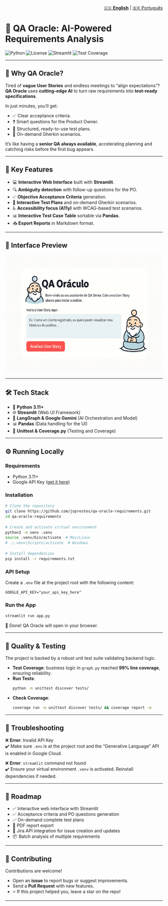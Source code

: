 <nav aria-label="Language switcher" style="text-align: right;">
  <a href="README.md" aria-current="page">🇺🇸 <strong>English</strong></a> | 
  <a href="README-pt.md">🇧🇷 Português</a>
</nav>

# 🔮 QA Oracle: AI-Powered Requirements Analysis

![Python](https://img.shields.io/badge/python-3.11+-blue.svg)
![License](https://img.shields.io/badge/license-MIT-green.svg)
![Streamlit](https://img.shields.io/badge/Streamlit-App-red.svg)
![Test Coverage](https://img.shields.io/badge/coverage-99%25-brightgreen.svg)

---

## 🚀 Why QA Oracle?

Tired of **vague User Stories** and endless meetings to “align expectations”?  
**QA Oracle** uses **cutting-edge AI** to turn raw requirements into **test-ready specifications**.  

In just minutes, you’ll get:  
- ✅ Clear acceptance criteria.  
- ❓ Smart questions for the Product Owner.  
- 📝 Structured, ready-to-use test plans.  
- 🧪 On-demand Gherkin scenarios.  

It’s like having a **senior QA always available**, accelerating planning and catching risks before the first bug appears.  

---

## 🚀 Key Features

- 💻 **Interactive Web Interface** built with **Streamlit**.  
- 🔍 **Ambiguity detection** with follow-up questions for the PO.  
- ✅ **Objective Acceptance Criteria** generation.  
- 📝 **Interactive Test Plans** and on-demand Gherkin scenarios.  
- ♿ **Accessibility focus (A11y)** with WCAG-based test scenarios.  
- 📊 **Interactive Test Case Table** sortable via **Pandas**.  
- 📥 **Export Reports** in Markdown format.  

---
## 📸  Interface Preview

![QA Oráculo Demo](assets/qa_oraculo_cartoon_demo.gif)

---

## 🛠️ Tech Stack

- 🐍 **Python 3.11+**  
- 🌐 **Streamlit** (Web UI Framework)  
- 🧠 **LangGraph & Google Gemini** (AI Orchestration and Model)  
- 📊 **Pandas** (Data handling for the UI)  
- 🧪 **Unittest & Coverage.py** (Testing and Coverage)  

---

## ⚙️ Running Locally

### Requirements
- Python 3.11+  
- Google API Key ([get it here](https://aistudio.google.com/app/apikey))  

### Installation
```bash
# Clone the repository
git clone https://github.com/joprestes/qa-oracle-requirements.git
cd qa-oracle-requirements

# Create and activate virtual environment
python3 -m venv .venv
source .venv/bin/activate  # Mac/Linux
# .\.venv\Scripts\activate  # Windows

# Install dependencies
pip install -r requirements.txt
```

### API Setup
Create a `.env` file at the project root with the following content:  

```env
GOOGLE_API_KEY="your_api_key_here"
```

### Run the App
```bash
streamlit run app.py
```

🎉 Done! QA Oracle will open in your browser.  

---

## 🧪 Quality & Testing

The project is backed by a robust unit test suite validating backend logic.  

- **Test Coverage**: business logic in `graph.py` reached **99% line coverage**, ensuring reliability.  
- **Run Tests**:  
  ```bash
  python -m unittest discover tests/
  ```
- **Check Coverage**:  
  ```bash
  coverage run -m unittest discover tests/ && coverage report -m
  ```

---

## 🤔 Troubleshooting

❌ **Error**: Invalid API Key  
✔️ Make sure `.env` is at the project root and the “Generative Language” API is enabled in Google Cloud.  

❌ **Error**: `streamlit` command not found  
✔️ Ensure your virtual environment `.venv` is activated. Reinstall dependencies if needed.  

---

## 📌 Roadmap

- ✅ Interactive web interface with Streamlit  
- ✅ Acceptance criteria and PO questions generation  
- ✅ On-demand complete test plans  
- 📄 PDF report export  
- 🔗 Jira API integration for issue creation and updates  
- 📦 Batch analysis of multiple requirements  

---

## 🤝 Contributing

Contributions are welcome!  
- Open an **issue** to report bugs or suggest improvements.  
- Send a **Pull Request** with new features.  
- ⭐ If this project helped you, leave a star on the repo!  

---

